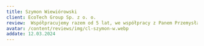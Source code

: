 ```yaml
---
title: Szymon Wiewiórowski
client: EcoTech Group Sp. z o. o.
review:  Współpracujemy razem od 5 lat, we współpracy z Panem Przemysławem cenimy sobie rzetelność, transparentność, oraz wyniki
avatar: /content/reviews/img/cl-szymon-w.webp
addate: 12.03.2024
---
```

